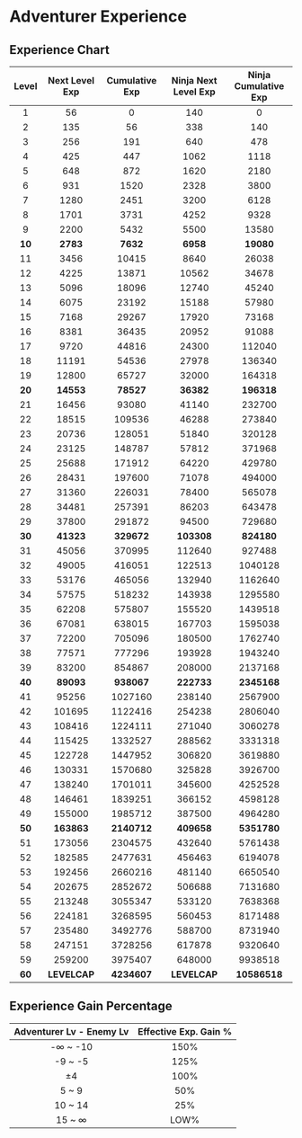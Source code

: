 # Adventurer Experience

## Experience Chart

|  Level | Next Level Exp | Cumulative Exp | Ninja Next Level Exp | Ninja Cumulative Exp |
|:------:|:--------------:|:--------------:|:--------------------:|:--------------------:|
|    1   |       56       |        0       |          140         |           0          |
|    2   |       135      |       56       |          338         |          140         |
|    3   |       256      |       191      |          640         |          478         |
|    4   |       425      |       447      |         1062         |         1118         |
|    5   |       648      |       872      |         1620         |         2180         |
|    6   |       931      |      1520      |         2328         |         3800         |
|    7   |      1280      |      2451      |         3200         |         6128         |
|    8   |      1701      |      3731      |         4252         |         9328         |
|    9   |      2200      |      5432      |         5500         |         13580        |
| **10** |    **2783**    |    **7632**    |       **6958**       |       **19080**      |
|   11   |      3456      |      10415     |         8640         |         26038        |
|   12   |      4225      |      13871     |         10562        |         34678        |
|   13   |      5096      |      18096     |         12740        |         45240        |
|   14   |      6075      |      23192     |         15188        |         57980        |
|   15   |      7168      |      29267     |         17920        |         73168        |
|   16   |      8381      |      36435     |         20952        |         91088        |
|   17   |      9720      |      44816     |         24300        |        112040        |
|   18   |      11191     |      54536     |         27978        |        136340        |
|   19   |      12800     |      65727     |         32000        |        164318        |
| **20** |    **14553**   |    **78527**   |       **36382**      |      **196318**      |
|   21   |      16456     |      93080     |         41140        |        232700        |
|   22   |      18515     |     109536     |         46288        |        273840        |
|   23   |      20736     |     128051     |         51840        |        320128        |
|   24   |      23125     |     148787     |         57812        |        371968        |
|   25   |      25688     |     171912     |         64220        |        429780        |
|   26   |      28431     |     197600     |         71078        |        494000        |
|   27   |      31360     |     226031     |         78400        |        565078        |
|   28   |      34481     |     257391     |         86203        |        643478        |
|   29   |      37800     |     291872     |         94500        |        729680        |
| **30** |    **41323**   |   **329672**   |      **103308**      |      **824180**      |
|   31   |      45056     |     370995     |        112640        |        927488        |
|   32   |      49005     |     416051     |        122513        |        1040128       |
|   33   |      53176     |     465056     |        132940        |        1162640       |
|   34   |      57575     |     518232     |        143938        |        1295580       |
|   35   |      62208     |     575807     |        155520        |        1439518       |
|   36   |      67081     |     638015     |        167703        |        1595038       |
|   37   |      72200     |     705096     |        180500        |        1762740       |
|   38   |      77571     |     777296     |        193928        |        1943240       |
|   39   |      83200     |     854867     |        208000        |        2137168       |
| **40** |    **89093**   |   **938067**   |      **222733**      |      **2345168**     |
|   41   |      95256     |     1027160    |        238140        |        2567900       |
|   42   |     101695     |     1122416    |        254238        |        2806040       |
|   43   |     108416     |     1224111    |        271040        |        3060278       |
|   44   |     115425     |     1332527    |        288562        |        3331318       |
|   45   |     122728     |     1447952    |        306820        |        3619880       |
|   46   |     130331     |     1570680    |        325828        |        3926700       |
|   47   |     138240     |     1701011    |        345600        |        4252528       |
|   48   |     146461     |     1839251    |        366152        |        4598128       |
|   49   |     155000     |     1985712    |        387500        |        4964280       |
| **50** |   **163863**   |   **2140712**  |      **409658**      |      **5351780**     |
|   51   |     173056     |     2304575    |        432640        |        5761438       |
|   52   |     182585     |     2477631    |        456463        |        6194078       |
|   53   |     192456     |     2660216    |        481140        |        6650540       |
|   54   |     202675     |     2852672    |        506688        |        7131680       |
|   55   |     213248     |     3055347    |        533120        |        7638368       |
|   56   |     224181     |     3268595    |        560453        |        8171488       |
|   57   |     235480     |     3492776    |        588700        |        8731940       |
|   58   |     247151     |     3728256    |        617878        |        9320640       |
|   59   |     259200     |     3975407    |        648000        |        9938518       |
| **60** |  **LEVELCAP**  |   **4234607**  |     **LEVELCAP**     |     **10586518**     |

## Experience Gain Percentage

| Adventurer Lv - Enemy Lv | Effective Exp. Gain % |
|:------------------------:|:---------------------:|
|         -∞ ~ -10         |         150%          |
|         -9 ~ -5          |         125%          |
|              ±4          |         100%          |
|          5 ~ 9           |          50%          |
|         10 ~ 14          |          25%          |
|         15 ~ ∞           |         LOW%          |